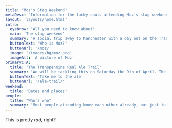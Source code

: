 ```yaml
---
title: "Moz's Stag Weekend"
metaDesc: "Information for the lucky souls attending Moz's stag weekend in April 2022"
layout: 'layouts/home.html'
intro:
  eyebrow: 'All you need to know about'
  main: 'The stag weekend'
  summary: 'A social trip away to Manchester with a day out on the Transpennine Real Ale Trail'
  buttonText: 'Who is Moz?'
  buttonUrl: '/moz/'
  image: '/images/bg/moz.png'
  imageAlt: 'A picture of Moz'
primaryCTA:
  title: 'The Transpennine Real Ale Trail'
  summary: 'We will be tackling this on Saturday the 9th of April. The ale trail visits eight pubs at or very close to railway stations between Batley and Stalybridge.'
  buttonText: 'Take me to the ale'
  buttonUrl: '/ale-trail/'
weekend:
  title: 'Dates and places'
people:
  title: "Who's who"
  summary: 'Most people attending know each other already, but just in case and to account for ageing...'
---
```


This is pretty _rad_, right?
